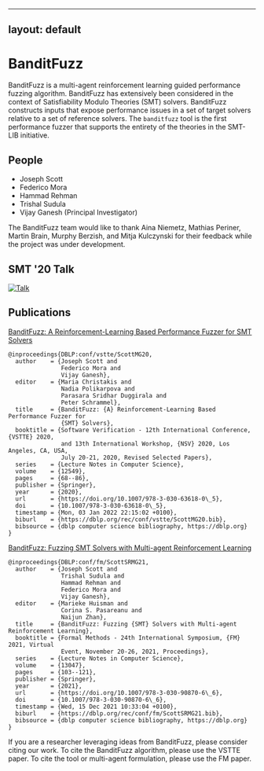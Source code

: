 

---
layout: default
---

# BanditFuzz

BanditFuzz is a multi-agent reinforcement learning guided performance fuzzing algorithm. BanditFuzz has extensively been considered in the context of Satisfiability Modulo Theories (SMT)  solvers. BanditFuzz constructs inputs that expose performance issues in a set of target solvers relative to a set of reference solvers. The `banditfuzz` tool is the first performance fuzzer that supports the entirety of the theories in the SMT-LIB initiative. 

## People
* Joseph Scott
* Federico Mora
* Hammad Rehman
* Trishal Sudula
* Vijay Ganesh (Principal Investigator)

The BanditFuzz team would like to thank Aina Niemetz, Mathias Periner, Martin Brain, Murphy Berzish, and Mitja Kulczynski for their feedback while the project was under development. 

## SMT '20 Talk

[![Talk](https://img.youtube.com/vi/OfZaIUXltf4/0.jpg)](https://youtu.be/OfZaIUXltf4?t=4013)


## Publications

[BanditFuzz: A Reinforcement-Learning Based Performance Fuzzer for SMT Solvers](https://www.semanticscholar.org/paper/BanditFuzz%3A-A-Reinforcement-Learning-Based-Fuzzer-Scott-Mora/4dd1361dd215cc2d02f178f4ec307b74a4f51cbb)

```
@inproceedings{DBLP:conf/vstte/ScottMG20,
  author    = {Joseph Scott and
               Federico Mora and
               Vijay Ganesh},
  editor    = {Maria Christakis and
               Nadia Polikarpova and
               Parasara Sridhar Duggirala and
               Peter Schrammel},
  title     = {BanditFuzz: {A} Reinforcement-Learning Based Performance Fuzzer for
               {SMT} Solvers},
  booktitle = {Software Verification - 12th International Conference, {VSTTE} 2020,
               and 13th International Workshop, {NSV} 2020, Los Angeles, CA, USA,
               July 20-21, 2020, Revised Selected Papers},
  series    = {Lecture Notes in Computer Science},
  volume    = {12549},
  pages     = {68--86},
  publisher = {Springer},
  year      = {2020},
  url       = {https://doi.org/10.1007/978-3-030-63618-0\_5},
  doi       = {10.1007/978-3-030-63618-0\_5},
  timestamp = {Mon, 03 Jan 2022 22:15:02 +0100},
  biburl    = {https://dblp.org/rec/conf/vstte/ScottMG20.bib},
  bibsource = {dblp computer science bibliography, https://dblp.org}
}
```

[BanditFuzz: Fuzzing SMT Solvers with Multi-agent Reinforcement Learning](https://www.springerprofessional.de/en/banditfuzz-fuzzing-smt-solvers-with-multi-agent-reinforcement-le/19849098)

```
@inproceedings{DBLP:conf/fm/ScottSRMG21,
  author    = {Joseph Scott and
               Trishal Sudula and
               Hammad Rehman and
               Federico Mora and
               Vijay Ganesh},
  editor    = {Marieke Huisman and
               Corina S. Pasareanu and
               Naijun Zhan},
  title     = {BanditFuzz: Fuzzing {SMT} Solvers with Multi-agent Reinforcement Learning},
  booktitle = {Formal Methods - 24th International Symposium, {FM} 2021, Virtual
               Event, November 20-26, 2021, Proceedings},
  series    = {Lecture Notes in Computer Science},
  volume    = {13047},
  pages     = {103--121},
  publisher = {Springer},
  year      = {2021},
  url       = {https://doi.org/10.1007/978-3-030-90870-6\_6},
  doi       = {10.1007/978-3-030-90870-6\_6},
  timestamp = {Wed, 15 Dec 2021 10:33:04 +0100},
  biburl    = {https://dblp.org/rec/conf/fm/ScottSRMG21.bib},
  bibsource = {dblp computer science bibliography, https://dblp.org}
}
```

If you are a researcher leveraging ideas from BanditFuzz, please consider citing our work. To cite the BanditFuzz algorithm, please use the VSTTE paper. To cite the tool or multi-agent formulation, please use the FM paper.
